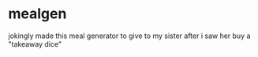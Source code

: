 # mealgen

jokingly made this meal generator to give to my sister after i saw her buy a "takeaway dice"
